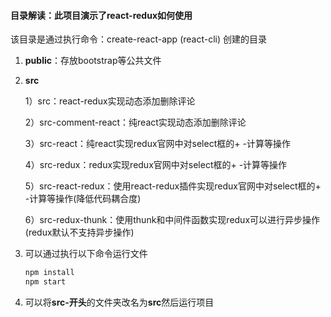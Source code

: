 #### 目录解读：此项目演示了react-redux如何使用

该目录是通过执行命令：create-react-app (react-cli) 创建的目录

1. **public**：存放bootstrap等公共文件

2. **src**

   1）src：react-redux实现动态添加删除评论

   2）src-comment-react：纯react实现动态添加删除评论

   3）src-react：纯react实现redux官网中对select框的+ -计算等操作

   4）src-redux：redux实现redux官网中对select框的+ -计算等操作

   5）src-react-redux：使用react-redux插件实现redux官网中对select框的+ -计算等操作(降低代码耦合度)

   6）src-redux-thunk：使用thunk和中间件函数实现redux可以进行异步操作(redux默认不支持异步操作)

3. 可以通过执行以下命令运行文件

   ```javascript
   npm install
   npm start
   ```

4. 可以将**src-开头**的文件夹改名为**src**然后运行项目
 

